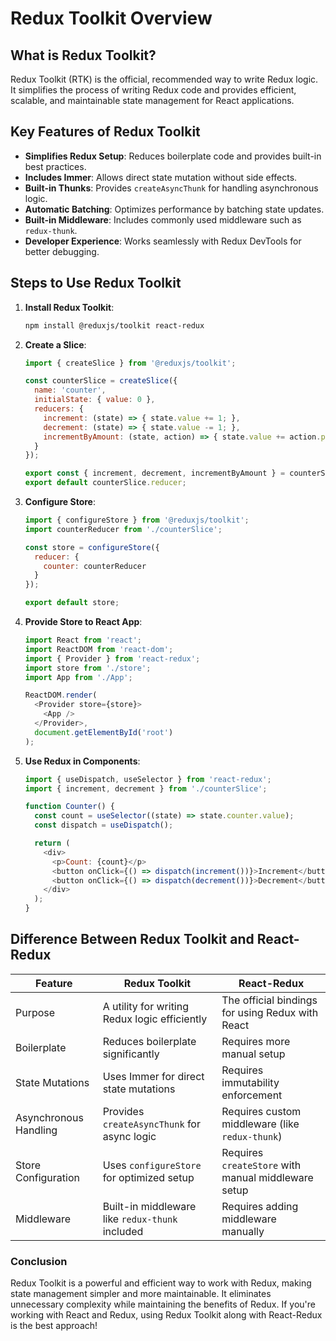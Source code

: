 # Redux Toolkit Overview

## What is Redux Toolkit?
Redux Toolkit (RTK) is the official, recommended way to write Redux logic. It simplifies the process of writing Redux code and provides efficient, scalable, and maintainable state management for React applications.

## Key Features of Redux Toolkit
- **Simplifies Redux Setup**: Reduces boilerplate code and provides built-in best practices.
- **Includes Immer**: Allows direct state mutation without side effects.
- **Built-in Thunks**: Provides `createAsyncThunk` for handling asynchronous logic.
- **Automatic Batching**: Optimizes performance by batching state updates.
- **Built-in Middleware**: Includes commonly used middleware such as `redux-thunk`.
- **Developer Experience**: Works seamlessly with Redux DevTools for better debugging.

## Steps to Use Redux Toolkit
1. **Install Redux Toolkit**:
   ```sh
   npm install @reduxjs/toolkit react-redux
   ```
2. **Create a Slice**:
   ```javascript
   import { createSlice } from '@reduxjs/toolkit';

   const counterSlice = createSlice({
     name: 'counter',
     initialState: { value: 0 },
     reducers: {
       increment: (state) => { state.value += 1; },
       decrement: (state) => { state.value -= 1; },
       incrementByAmount: (state, action) => { state.value += action.payload; }
     }
   });

   export const { increment, decrement, incrementByAmount } = counterSlice.actions;
   export default counterSlice.reducer;
   ```
3. **Configure Store**:
   ```javascript
   import { configureStore } from '@reduxjs/toolkit';
   import counterReducer from './counterSlice';

   const store = configureStore({
     reducer: {
       counter: counterReducer
     }
   });

   export default store;
   ```
4. **Provide Store to React App**:
   ```javascript
   import React from 'react';
   import ReactDOM from 'react-dom';
   import { Provider } from 'react-redux';
   import store from './store';
   import App from './App';

   ReactDOM.render(
     <Provider store={store}>
       <App />
     </Provider>,
     document.getElementById('root')
   );
   ```
5. **Use Redux in Components**:
   ```javascript
   import { useDispatch, useSelector } from 'react-redux';
   import { increment, decrement } from './counterSlice';

   function Counter() {
     const count = useSelector((state) => state.counter.value);
     const dispatch = useDispatch();

     return (
       <div>
         <p>Count: {count}</p>
         <button onClick={() => dispatch(increment())}>Increment</button>
         <button onClick={() => dispatch(decrement())}>Decrement</button>
       </div>
     );
   }
   ```

## Difference Between Redux Toolkit and React-Redux

| Feature | Redux Toolkit | React-Redux |
|---------|--------------|-------------|
| Purpose | A utility for writing Redux logic efficiently | The official bindings for using Redux with React |
| Boilerplate | Reduces boilerplate significantly | Requires more manual setup |
| State Mutations | Uses Immer for direct state mutations | Requires immutability enforcement |
| Asynchronous Handling | Provides `createAsyncThunk` for async logic | Requires custom middleware (like `redux-thunk`) |
| Store Configuration | Uses `configureStore` for optimized setup | Requires `createStore` with manual middleware setup |
| Middleware | Built-in middleware like `redux-thunk` included | Requires adding middleware manually |

### Conclusion
Redux Toolkit is a powerful and efficient way to work with Redux, making state management simpler and more maintainable. It eliminates unnecessary complexity while maintaining the benefits of Redux. If you're working with React and Redux, using Redux Toolkit along with React-Redux is the best approach! 
